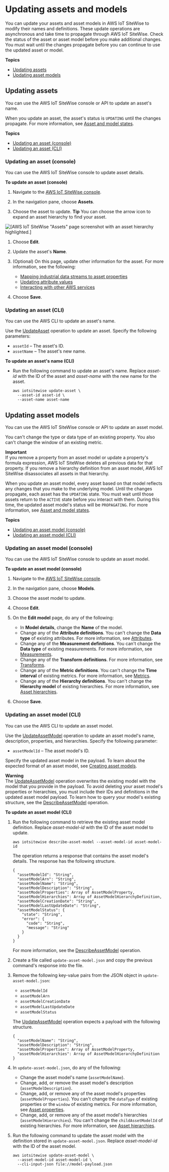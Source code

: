 # Updating assets and models<a name="update-assets-and-models"></a>

You can update your assets and asset models in AWS IoT SiteWise to modify their names and definitions\. These update operations are asynchronous and take time to propagate through AWS IoT SiteWise\. Check the status of the asset or asset model before you make additional changes\. You must wait until the changes propagate before you can continue to use the updated asset or model\.

**Topics**
+ [Updating assets](#update-assets)
+ [Updating asset models](#update-asset-models)

## Updating assets<a name="update-assets"></a>

You can use the AWS IoT SiteWise console or API to update an asset's name\.

When you update an asset, the asset's status is `UPDATING` until the changes propagate\. For more information, see [Asset and model states](asset-and-model-states.md)\.

**Topics**
+ [Updating an asset \(console\)](#update-asset-console)
+ [Updating an asset \(CLI\)](#update-asset-cli)

### Updating an asset \(console\)<a name="update-asset-console"></a>

You can use the AWS IoT SiteWise console to update asset details\.

**To update an asset \(console\)**

1. <a name="sitewise-open-console"></a>Navigate to the [AWS IoT SiteWise console](https://console.aws.amazon.com/iotsitewise/)\.

1. <a name="sitewise-choose-assets"></a>In the navigation pane, choose **Assets**\.

1. Choose the asset to update\.
**Tip**  <a name="sitewise-expand-asset-hierarchy"></a>
You can choose the arrow icon to expand an asset hierarchy to find your asset\.  

![\[AWS IoT SiteWise "Assets" page screenshot with an asset hierarchy highlighted.\]](http://docs.aws.amazon.com/iot-sitewise/latest/userguide/images/sitewise-expand-asset-hierarchy-console.png)

1. Choose **Edit**\.

1. Update the asset's **Name**\.

1. \(Optional\) On this page, update other information for the asset\. For more information, see the following:
   + [Mapping industrial data streams to asset properties](connect-data-streams.md)
   + [Updating attribute values](update-attribute-values.md)
   + [Interacting with other AWS services](interact-with-other-services.md)

1. Choose **Save**\.

### Updating an asset \(CLI\)<a name="update-asset-cli"></a>

You can use the AWS CLI to update an asset's name\.

Use the [UpdateAsset](https://docs.aws.amazon.com/iot-sitewise/latest/APIReference/API_UpdateAsset.html) operation to update an asset\. Specify the following parameters:
+ `assetId` – The asset's ID\.
+ `assetName` – The asset's new name\.

**To update an asset's name \(CLI\)**
+ Run the following command to update an asset's name\. Replace *asset\-id* with the ID of the asset and *asset\-name* with the new name for the asset\.

  ```
  aws iotsitewise update-asset \
    --asset-id asset-id \
    --asset-name asset-name
  ```

## Updating asset models<a name="update-asset-models"></a>

You can use the AWS IoT SiteWise console or API to update an asset model\.

You can't change the type or data type of an existing property\. You also can't change the window of an existing metric\.

**Important**  
If you remove a property from an asset model or update a property's formula expression, AWS IoT SiteWise deletes all previous data for that property\. If you remove a hierarchy definition from an asset model, AWS IoT SiteWise disassociates all assets in that hierarchy\.

When you update an asset model, every asset based on that model reflects any changes that you make to the underlying model\. Until the changes propagate, each asset has the `UPDATING` state\. You must wait until those assets return to the `ACTIVE` state before you interact with them\. During this time, the updated asset model's status will be `PROPAGATING`\. For more information, see [Asset and model states](asset-and-model-states.md)\.

**Topics**
+ [Updating an asset model \(console\)](#update-asset-model-console)
+ [Updating an asset model \(CLI\)](#update-asset-model-cli)

### Updating an asset model \(console\)<a name="update-asset-model-console"></a>

You can use the AWS IoT SiteWise console to update an asset model\.

**To update an asset model \(console\)**

1. <a name="sitewise-open-console"></a>Navigate to the [AWS IoT SiteWise console](https://console.aws.amazon.com/iotsitewise/)\.

1. <a name="sitewise-choose-models"></a>In the navigation pane, choose **Models**\.

1. Choose the asset model to update\.

1. Choose **Edit**\.

1. On the **Edit model** page, do any of the following:
   + In **Model details**, change the **Name** of the model\.
   + Change any of the **Attribute definitions**\. You can't change the **Data type** of existing attributes\. For more information, see [Attributes](attributes.md)\.
   + Change any of the **Measurement definitions**\. You can't change the **Data type** of existing measurements\. For more information, see [Measurements](measurements.md)\.
   + Change any of the **Transform definitions**\. For more information, see [Transforms](transforms.md)\.
   + Change any of the **Metric definitions**\. You can't change the **Time interval** of existing metrics\. For more information, see [Metrics](metrics.md)\.
   + Change any of the **Hierarchy definitions**\. You can't change the **Hierarchy model** of existing hierarchies\. For more information, see [Asset hierarchies](asset-hierarchies.md)\.

1. Choose **Save**\.

### Updating an asset model \(CLI\)<a name="update-asset-model-cli"></a>

You can use the AWS CLI to update an asset model\.

Use the [UpdateAssetModel](https://docs.aws.amazon.com/iot-sitewise/latest/APIReference/API_UpdateAssetModel.html) operation to update an asset model's name, description, properties, and hierarchies\. Specify the following parameter:
+ `assetModelId` – The asset model's ID\.

Specify the updated asset model in the payload\. To learn about the expected format of an asset model, see [Creating asset models](create-asset-models.md)\.

**Warning**  
The [UpdateAssetModel](https://docs.aws.amazon.com/iot-sitewise/latest/APIReference/API_UpdateAssetModel.html) operation overwrites the existing model with the model that you provide in the payload\. To avoid deleting your asset model's properties or hierarchies, you must include their IDs and definitions in the updated asset model payload\. To learn how to query your model's existing structure, see the [DescribeAssetModel](https://docs.aws.amazon.com/iot-sitewise/latest/APIReference/API_DescribeAssetModel.html) operation\.

**To update an asset model \(CLI\)**

1. Run the following command to retrieve the existing asset model definition\. Replace *asset\-model\-id* with the ID of the asset model to update\.

   ```
   aws iotsitewise describe-asset-model --asset-model-id asset-model-id
   ```

   The operation returns a response that contains the asset model's details\. The response has the following structure\.

   ```
   {
     "assetModelId": "String",
     "assetModelArn": "String",
     "assetModelName": "String",
     "assetModelDescription": "String",
     "assetModelProperties": Array of AssetModelProperty,
     "assetModelHierarchies": Array of AssetModelHierarchyDefinition,
     "assetModelCreationDate": "String",
     "assetModelLastUpdateDate": "String",
     "assetModelStatus": {
       "state": "String",
       "error": {
         "code": "String",
         "message": "String"
       }
     }
   }
   ```

   For more information, see the [DescribeAssetModel](https://docs.aws.amazon.com/iot-sitewise/latest/APIReference/API_DescribeAssetModel.html) operation\.

1. Create a file called `update-asset-model.json` and copy the previous command's response into the file\.

1. Remove the following key\-value pairs from the JSON object in `update-asset-model.json`:
   + `assetModelId`
   + `assetModelArn`
   + `assetModelCreationDate`
   + `assetModelLastUpdateDate`
   + `assetModelStatus`

   The [UpdateAssetModel](https://docs.aws.amazon.com/iot-sitewise/latest/APIReference/API_UpdateAssetModel.html) operation expects a payload with the following structure\.

   ```
   {
     "assetModelName": "String",
     "assetModelDescription": "String",
     "assetModelProperties": Array of AssetModelProperty,
     "assetModelHierarchies": Array of AssetModelHierarchyDefinition
   }
   ```

1. In `update-asset-model.json`, do any of the following:
   + Change the asset model's name \(`assetModelName`\)\.
   + Change, add, or remove the asset model's description \(`assetModelDescription`\)\.
   + Change, add, or remove any of the asset model's properties \(`assetModelProperties`\)\. You can't change the `dataType` of existing properties or the `window` of existing metrics\. For more information, see [Asset properties](asset-properties.md)\.
   + Change, add, or remove any of the asset model's hierarchies \(`assetModelHierarchies`\)\. You can't change the `childAssetModelId` of existing hierarchies\. For more information, see [Asset hierarchies](asset-hierarchies.md)\.

1. Run the following command to update the asset model with the definition stored in `update-asset-model.json`\. Replace *asset\-model\-id* with the ID of the asset model\.

   ```
   aws iotsitewise update-asset-model \
     --asset-model-id asset-model-id \
     --cli-input-json file://model-payload.json
   ```